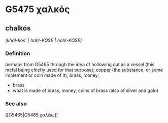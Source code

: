 # G5475 χαλκός

## chalkós

_(khal-kos' | hahl-KOSE | hahl-KOSE)_

### Definition

perhaps from G5465 through the idea of hollowing out as a vessel (this metal being chiefly used for that purpose); copper (the substance, or some implement or coin made of it); brass, money; 

- brass
- what is made of brass, money, coins of brass (also of silver and gold)

### See also

[[G5465|G5465 χαλάω]]
